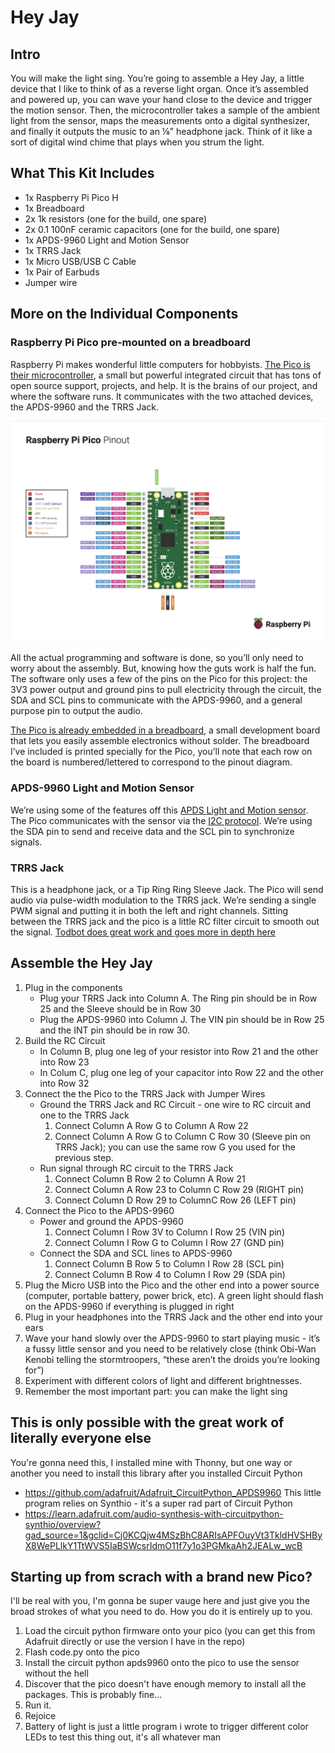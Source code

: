 # Hey Jay

## Intro
You will make the light sing. You’re going to assemble a Hey Jay, a little device that I like to think of as a reverse light organ. Once it’s assembled and powered up, you can wave your hand close to the device and trigger the motion sensor. Then, the microcontroller takes a sample of the ambient light from the sensor, maps the measurements onto a digital synthesizer, and finally it outputs the music to an ⅛” headphone jack. Think of it like a sort of digital wind chime that plays when you strum the light.

## What This Kit Includes
- 1x Raspberry Pi Pico H
- 1x Breadboard
- 2x 1k resistors (one for the build, one spare)
- 2x 0.1 100nF ceramic capacitors (one for the build, one spare)
- 1x APDS-9960 Light and Motion Sensor
- 1x TRRS Jack
- 1x Micro USB/USB C Cable
- 1x Pair of Earbuds
- Jumper wire

## More on the Individual Components
### Raspberry Pi Pico pre-mounted on a breadboard

Raspberry Pi makes wonderful little computers for hobbyists. [The Pico is their microcontroller](https://www.raspberrypi.com/documentation/microcontrollers/raspberry-pi-pico.html), a small but powerful integrated circuit that has tons of open source support, projects, and help. It is the brains of our project, and where the software runs. It communicates with the two attached devices, the APDS-9960 and the TRRS Jack.

![pico pinout](./images/PicoPinout.png "Pico Pinout")

All the actual programming and software is done, so you’ll only need to worry about the assembly. But, knowing how the guts work is half the fun. The software only uses a few of the pins on the Pico for this project: the 3V3 power output and ground pins to pull electricity through the circuit, the SDA and SCL pins to communicate with the APDS-9960, and a general purpose pin to output the audio.

[The Pico is already embedded in a breadboard](https://learn.sparkfun.com/tutorials/how-to-use-a-breadboard/all?gad_source=1&gclid=CjwKCAjwg8qzBhAoEiwAWagLrCOuPgeaCGzUKGcsefkz8sO2QxBlmTG8HAUSbq4eaGX5hsJnfJ0WjBoCZXoQAvD_BwE), a small development board that lets you easily assemble electronics without solder. The breadboard I’ve included is printed specially for the Pico, you’ll note that each row on the board is numbered/lettered to correspond to the pinout diagram.

### APDS-9960 Light and Motion Sensor
We’re using some of the features off this [APDS Light and Motion sensor](https://cdn-learn.adafruit.com/downloads/pdf/adafruit-apds9960-breakout.pdf). The Pico communicates with the sensor via the [I2C protocol](https://learn.adafruit.com/working-with-i2c-devices?view=all&gad_source=1&gclid=CjwKCAjwg8qzBhAoEiwAWagLrHEtR_eSjPOc9SbVNn2TeAss1Bph67dzUFhMpJNbNNNunMI9VB0IpRoCisUQAvD_BwE). We’re using the SDA pin to send and receive data and the SCL pin to synchronize signals.

### TRRS Jack
This is a headphone jack, or a Tip Ring Ring Sleeve Jack. The Pico will send audio via pulse-width modulation to the TRRS jack. We’re sending a single PWM signal and putting it in both the left and right channels. Sitting between the TRRS jack and the pico is a little RC filter circuit to smooth out the signal. [Todbot does great work and goes more in depth here](https://github.com/todbot/circuitpython-synthio-tricks)

## Assemble the Hey Jay
1. Plug in the components
    * Plug your TRRS Jack into Column A. The Ring pin should be in Row 25 and the Sleeve should be in Row 30
    * Plug the APDS-9960 into Column J. The VIN pin should be in Row 25 and the INT pin should be in row 30.
2. Build the RC Circuit
    * In Column B, plug one leg of your resistor into Row 21 and the other into Row 23
    * In Colum C, plug one leg of your capacitor into Row 22 and the other into Row 32
3. Connect the the Pico to the TRRS Jack with Jumper Wires
    * Ground the TRRS Jack and RC Circuit - one wire to RC circuit and one to the TRRS Jack
        1. Connect Column A Row G to Column A Row 22
        2. Connect Column A Row G to Column C Row 30 (Sleeve pin on TRRS Jack); you can use the same row G you used for the previous step.
    * Run signal through RC circuit to the TRRS Jack
        1. Connect Column B Row 2 to Column A Row 21
        2. Connect Column A Row 23 to Column C Row 29 (RIGHT pin)
        3. Connect Column D Row 29 to ColumnC Row 26 (LEFT pin)
4. Connect the Pico to the APDS-9960
    * Power and ground the APDS-9960
        1. Connect Column I Row 3V to Column I Row 25 (VIN pin)
        2. Connect Column I Row G to Column I Row 27 (GND pin)
    * Connect the SDA and SCL lines to APDS-9960
        1. Connect Column B Row 5 to Column I Row 28 (SCL pin)
        2. Connect Column B Row 4 to Column I Row 29 (SDA pin)
5. Plug the Micro USB into the Pico and the other end into a power source (computer, portable battery, power brick, etc). A green light should flash on the APDS-9960 if everything is plugged in right
6. Plug in your headphones into the TRRS Jack and the other end into your ears
7. Wave your hand slowly over the APDS-9960 to start playing music - it’s a fussy little sensor and you need to be relatively close (think Obi-Wan Kenobi telling the stormtroopers, “these aren’t the droids you’re looking for”)
8. Experiment with different colors of light and different brightnesses.
9. Remember the most important part: you can make the light sing





## This is only possible with the great work of literally everyone else
You're gonna need this, I installed mine with Thonny, but one way or another you need to install this library after you installed Circuit Python
- https://github.com/adafruit/Adafruit_CircuitPython_APDS9960
This little program relies on Synthio - it's a super rad part of Circuit Python
- https://learn.adafruit.com/audio-synthesis-with-circuitpython-synthio/overview?gad_source=1&gclid=Cj0KCQjw4MSzBhC8ARIsAPFOuyVt3TkldHVSHByX8WePLlkY1TtWVS5IaBSWcsrIdmO11f7y1o3PGMkaAh2JEALw_wcB

## Starting up from scrach with a brand new Pico?
I'll be real with you, I'm gonna be super vauge here and just give you the broad strokes of what you need to do. How you do it is entirely up to you.
1. Load the circuit python firmware onto your pico (you can get this from Adafruit directly or use the version I have in the repo)
1. Flash code.py onto the pico
1. Install the circuit python apds9960 onto the pico to use the sensor without the hell
1. Discover that the pico doesn't have enough memory to install all the packages. This is probably fine...
1. Run it.
1. Rejoice
1. Battery of light is just a little program i wrote to trigger different color LEDs to test this thing out, it's all whatever man
